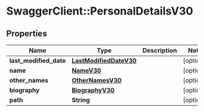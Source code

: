 # SwaggerClient::PersonalDetailsV30

## Properties
Name | Type | Description | Notes
------------ | ------------- | ------------- | -------------
**last_modified_date** | [**LastModifiedDateV30**](LastModifiedDateV30.md) |  | [optional] 
**name** | [**NameV30**](NameV30.md) |  | [optional] 
**other_names** | [**OtherNamesV30**](OtherNamesV30.md) |  | [optional] 
**biography** | [**BiographyV30**](BiographyV30.md) |  | [optional] 
**path** | **String** |  | [optional] 


